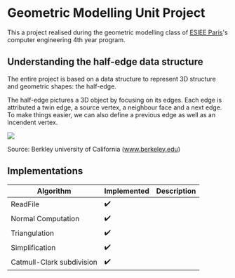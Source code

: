 # Geometric Modelling Unit Project
This a project realised during the geometric modelling class of [ESIEE Paris](https://www.esiee.fr/)'s computer engineering 4th year program.

## Understanding the half-edge data structure
The entire project is based on a data structure to represent 3D structure and geometric shapes: the half-edge.

The half-edge pictures a 3D object by focusing on its edges. Each edge is attributed a twin edge, a source vertex, a neighbour face and a next edge.
To make things easier, we can also define a previous edge as well as an incendent vertex.

![](https://github.com/RaphBhz/Geometric-modeling/assets/74373766/376a4726-8362-498b-b83e-5399e3bc65a3)

Source: Berkley university of California (www.berkeley.edu)

## Implementations
| Algorithm         | Implemented     | Description |
|--------------|-----------|------------|
| ReadFile | ✔️      |         |
| Normal Computation | ✔️      |         |
| Triangulation | ✔️      |         |
| Simplification | ✔️      |         |
| Catmull-Clark subdivision | ✔️      |         |

